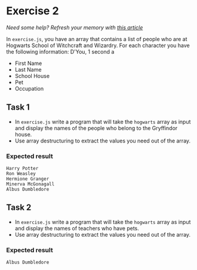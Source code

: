 # Exercise 2

_Need some help? Refresh your memory with [this article](https://www.freecodecamp.org/news/array-destructuring-in-es6-30e398f21d10/)_

In `exercise.js`, you have an array that contains a list of people who are at Hogwarts School of Witchcraft and Wizardry.
For each character you have the following information:
D'You, 1 second a
- First Name
- Last Name
- School House
- Pet
- Occupation

## Task 1

- In `exercise.js` write a program that will take the `hogwarts` array as input and display the names of the people who belong to the Gryffindor house.
- Use array destructuring to extract the values you need out of the array.

### Expected result

```
Harry Potter
Ron Weasley
Hermione Granger
Minerva McGonagall
Albus Dumbledore
```

## Task 2

- In `exercise.js` write a program that will take the `hogwarts` array as input and display the names of teachers who have pets.
- Use array destructuring to extract the values you need out of the array.

### Expected result

```
Albus Dumbledore
```
